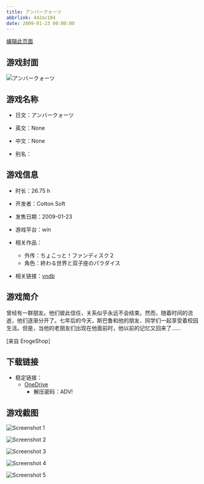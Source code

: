 ```yaml
---
title: アンバークォーツ
abbrlink: 442ac184
date: 2009-01-23 00:00:00
---
```

[编辑此页面](https://github.com/ACG-3/ADV3-source/blob/main/source/_posts/games/%E3%82%A2%E3%83%B3%E3%83%90%E3%83%BC%E3%82%AF%E3%82%A9%E3%83%BC%E3%83%84.md)

## 游戏封面

![アンバークォーツ](https://pan.timero.xyz/onedrive/img_lib_001/%E3%82%A2%E3%83%B3%E3%83%90%E3%83%BC%E3%82%AF%E3%82%A9%E3%83%BC%E3%83%84_cover.avif)


## 游戏名称

- 日文：アンバークォーツ
- 英文：None
- 中文：None

- 别名：


## 游戏信息

- 时长：26.75 h
- 开发者：Cotton Soft
- 发售日期：2009-01-23
- 游戏平台：win
- 相关作品：
   - 外传：ちょこっと！ファンディスク２
   - 角色：終わる世界と双子座のパラダイス

- 相关链接：[vndb](https://vndb.org/v1198)


## 游戏简介

曾经有一群朋友。他们彼此信任，关系似乎永远不会结束。然而，随着时间的流逝，他们逐渐分开了。七年后的今天，斯巴鲁和他的朋友、同学们一起享受着校园生活。但是，当他的老朋友们出现在他面前时，他以前的记忆又回来了......

[来自 ErogeShop］


## 下载链接

- 稳定链接：
    - [OneDrive](https://pan.timero.xyz/onedrive/adv_lib_001/%E3%82%A2%E3%83%B3%E3%83%90%E3%83%BC%E3%82%AF%E3%82%A9%E3%83%BC%E3%83%84)
        - 解压密码：ADV!



## 游戏截图


![Screenshot 1](https://pan.timero.xyz/onedrive/img_lib_001/%E3%82%A2%E3%83%B3%E3%83%90%E3%83%BC%E3%82%AF%E3%82%A9%E3%83%BC%E3%83%84_Screenshot_1.avif)

![Screenshot 2](https://pan.timero.xyz/onedrive/img_lib_001/%E3%82%A2%E3%83%B3%E3%83%90%E3%83%BC%E3%82%AF%E3%82%A9%E3%83%BC%E3%83%84_Screenshot_2.avif)

![Screenshot 3](https://pan.timero.xyz/onedrive/img_lib_001/%E3%82%A2%E3%83%B3%E3%83%90%E3%83%BC%E3%82%AF%E3%82%A9%E3%83%BC%E3%83%84_Screenshot_3.avif)

![Screenshot 4](https://pan.timero.xyz/onedrive/img_lib_001/%E3%82%A2%E3%83%B3%E3%83%90%E3%83%BC%E3%82%AF%E3%82%A9%E3%83%BC%E3%83%84_Screenshot_4.avif)

![Screenshot 5](https://pan.timero.xyz/onedrive/img_lib_001/%E3%82%A2%E3%83%B3%E3%83%90%E3%83%BC%E3%82%AF%E3%82%A9%E3%83%BC%E3%83%84_Screenshot_5.avif)

